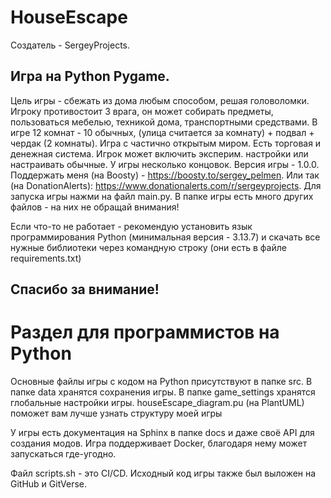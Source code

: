 # HouseEscape
Создатель - SergeyProjects.
## Игра на Python Pygame.
Цель игры - сбежать из дома любым способом, решая головоломки.
Игроку противостоит 3 врага, он может собирать предметы, пользоваться мебелью, техникой дома, транспортными средствами.
В игре 12 комнат - 10 обычных, (улица считается за комнату) + подвал + чердак (2 комнаты).
Игра с частично открытым миром.
Есть торговая и денежная система.
Игрок может включить эксперим. настройки или настраивать обычные.
У игры несколько концовок.
Версия игры - 1.0.0.
Поддержать меня (на Boosty) - https://boosty.to/sergey_pelmen.
Или так (на DonationAlerts): https://www.donationalerts.com/r/sergeyprojects.
Для запуска игры нажми на файл main.py.
В папке игры есть много других файлов - на них не обращай внимания!

Если что-то не работает - рекомендую установить язык программирования Python (минимальная версия - 3.13.7)
и скачать все нужные библиотеки через командную строку (они есть в файле requirements.txt)

## Спасибо за внимание!
# Раздел для программистов на Python
Основные файлы игры с кодом на Python присутствуют в папке src.
В папке data хранятся сохранения игры.
В папке game_settings хранятся глобальные настройки игры.
houseEscape_diagram.pu (на PlantUML) поможет вам лучше узнать структуру моей игры

У игры есть документация на Sphinx в папке docs и даже своё API для создания модов.
Игра поддерживает Docker, благодаря нему может запускаться где-угодно.

Файл scripts.sh - это CI/CD.
Исходный код игры также был выложен на GitHub и GitVerse.
